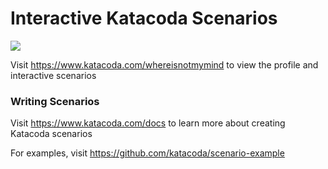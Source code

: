 # Interactive Katacoda Scenarios

[![](http://shields.katacoda.com/katacoda/whereisnotmymind/count.svg)](https://www.katacoda.com/whereisnotmymind "Get your profile on Katacoda.com")

Visit https://www.katacoda.com/whereisnotmymind to view the profile and interactive scenarios

### Writing Scenarios
Visit https://www.katacoda.com/docs to learn more about creating Katacoda scenarios

For examples, visit https://github.com/katacoda/scenario-example
